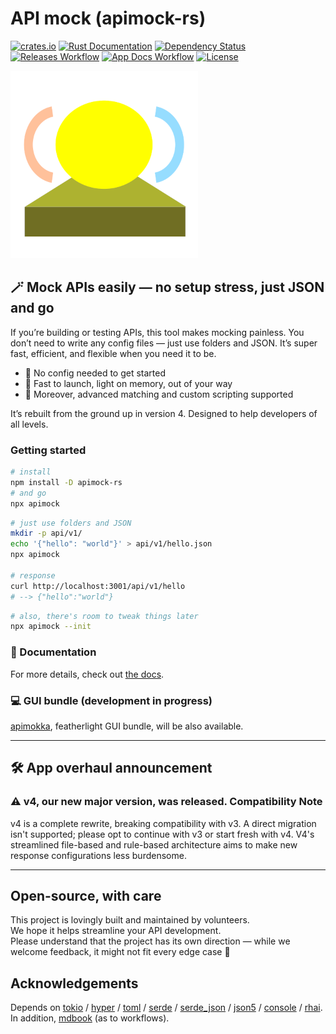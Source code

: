 # API mock (apimock-rs)

[![crates.io](https://img.shields.io/crates/v/apimock?label=latest)](https://crates.io/crates/apimock)
[![Rust Documentation](https://docs.rs/apimock/badge.svg?version=latest)](https://docs.rs/apimock)
[![Dependency Status](https://deps.rs/crate/apimock/latest/status.svg)](https://deps.rs/crate/apimock)
[![Releases Workflow](https://github.com/apimokka/apimock-rs/actions/workflows/release-executable.yaml/badge.svg)](https://github.com/apimokka/apimock-rs/actions/workflows/release-executable.yaml)
[![App Docs Workflow](https://github.com/apimokka/apimock-rs/actions/workflows/docs.yaml/badge.svg)](https://github.com/apimokka/apimock-rs/actions/workflows/docs.yaml)
[![License](https://img.shields.io/github/license/apimokka/apimock-rs)](https://github.com/apimokka/apimock-rs/blob/main/LICENSE)

![logo](docs/.assets/logo.png)

## 🪄 Mock APIs easily — no setup stress, just JSON and go

If you’re building or testing APIs, this tool makes mocking painless. You don’t need to write any config files — just use folders and JSON. It’s super fast, efficient, and flexible when you need it to be.

- 🎈 No config needed to get started
- 🥷 Fast to launch, light on memory, out of your way
- 🧩 Moreover, advanced matching and custom scripting supported

It’s rebuilt from the ground up in version 4. Designed to help developers of all levels.

### Getting started

```sh
# install
npm install -D apimock-rs
# and go
npx apimock
```

```sh
# just use folders and JSON
mkdir -p api/v1/
echo '{"hello": "world"}' > api/v1/hello.json
npx apimock

# response
curl http://localhost:3001/api/v1/hello
# --> {"hello":"world"}
```

```sh
# also, there's room to tweak things later
npx apimock --init
```

### 📖 Documentation

For more details, check out [the docs](https://apimokka.github.io/apimock-rs/).

### 💻️ GUI bundle (development in progress)

[apimokka](https://github.com/apimokka/apimokka), featherlight GUI bundle, will be also available.

---

## 🛠️ App overhaul announcement

### ⚠️ v4, our new major version, was released. Compatibility Note

v4 is a complete rewrite, breaking compatibility with v3. A direct migration isn't supported; please opt to continue with v3 or start fresh with v4. V4's streamlined file-based and rule-based architecture aims to make new response configurations less burdensome.

---

## Open-source, with care

This project is lovingly built and maintained by volunteers.  
We hope it helps streamline your API development.  
Please understand that the project has its own direction — while we welcome feedback, it might not fit every edge case 🌱

## Acknowledgements

Depends on [tokio](https://github.com/tokio-rs/tokio) / [hyper](https://hyper.rs/) / [toml](https://github.com/toml-rs/toml) / [serde](https://serde.rs/) / [serde_json](https://github.com/serde-rs/json) / [json5](https://github.com/callum-oakley/json5-rs) / [console](https://github.com/console-rs/console) / [rhai](https://github.com/rhaiscript/rhai). In addition, [mdbook](https://github.com/rust-lang/mdBook) (as to workflows).
